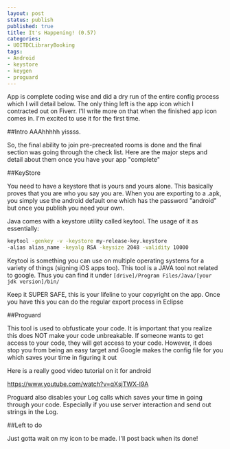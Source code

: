 ```yaml
---
layout: post
status: publish
published: true
title: It's Happening! (0.57)
categories:
- UOITDCLibraryBooking
tags:
- Android
- keystore
- keygen
- proguard
---
```

App is complete coding wise and did a dry run of the entire config
process which I will detail below. The only thing left is the app icon
which I contracted out on Fiverr. I'll write more on that when the
finished app icon comes in. I'm excited to use it for the first time.

##Intro
AAAhhhhh yissss.

So, the final ability to join pre-precreated rooms is done and the final
section was going through the check list. Here are the major steps and
detail about them once you have your app "complete"

##KeyStore

You need to have a keystore that is yours and yours alone. This
basically proves that you are who you say you are. When you are
exporting to a .apk, you simply use the android default one which has
the password "android" but once you publish you need your own. 

Java comes with a keystore utility called keytool. The usage of it
as essentially:

```bash
keytool -genkey -v -keystore my-release-key.keystore
-alias alias_name -keyalg RSA -keysize 2048 -validity 10000
```

Keytool is something you can use on multiple operating systems for a variety of things (signing iOS apps too). This tool is a JAVA tool not related to google. Thus you can find it under `[drive]/Program Files/Java/[your jdk version]/bin/`

Keep it SUPER SAFE, this is your lifeline to your copyright on the app. Once you have this you can do the regular export process in Eclipse

##Proguard

This tool is used to obfusticate your code. It is important that you realize this does NOT make your code unbreakable. If someone wants to get access to your code, they will get access to your code. However, it does stop you from being an easy target and Google makes the config file for you which saves your time in figuring it out

Here is a really good video tutorial on it for android

https://www.youtube.com/watch?v=qXsjTWX-l9A

Proguard also disables your Log calls which saves your time in going through your code. Especially if you use server interaction and send out strings in the Log.

##Left to do

Just gotta wait on my icon to be made. I'll post back when its done!
